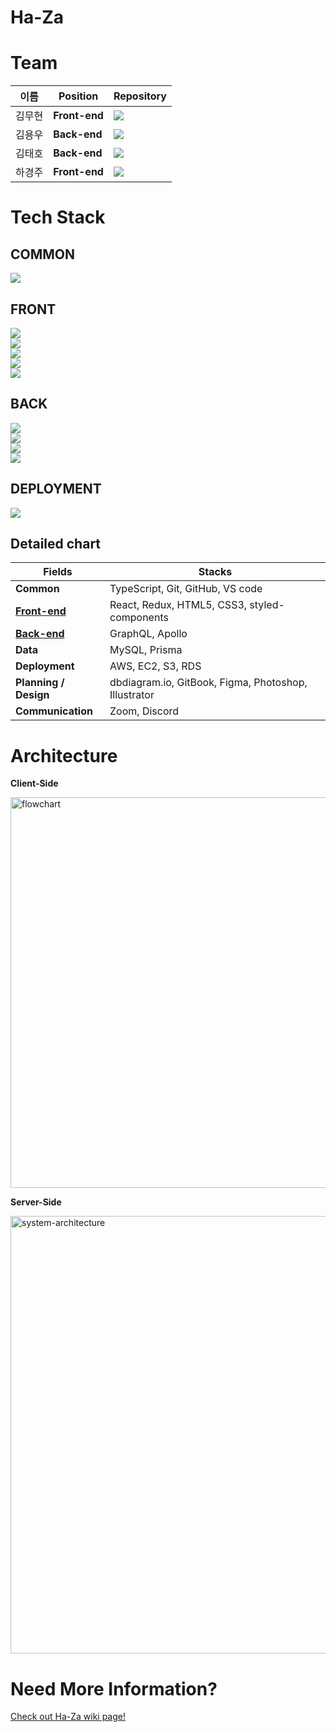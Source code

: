 # Ha-Za

# Team

| 이름   | Position      | Repository                                                                                                                          |
| ------ | ------------- | ----------------------------------------------------------------------------------------------------------------------------------- |
| 김무현 | **Front-end** | [<img src="https://img.shields.io/badge/Github-moo9205-181717?style=for-the-badge&logo=GitHub/">](https://github.com/moo9205)       |
| 김용우 | **Back-end**  | [<img src="https://img.shields.io/badge/Github-magababo-181717?style=for-the-badge&logo=GitHub/">](https://github.com/magababo)     |
| 김태호 | **Back-end**  | [<img src="https://img.shields.io/badge/Github-TAETAEHO-181717?style=for-the-badge&logo=GitHub/">](https://github.com/TAETAEHO)     |
| 하경주 | **Front-end** | [<img src="https://img.shields.io/badge/Github-TTurbo0824-181717?style=for-the-badge&logo=GitHub/">](https://github.com/TTurbo0824) |

# Tech Stack

## COMMON

![](https://img.shields.io/badge/COMMON-TypeScript-007ACC?style=for-the-badge&logo=typescript)

## FRONT

![](https://img.shields.io/badge/FRONT-REACT-9cf?style=for-the-badge&logo=react)  
![](https://img.shields.io/badge/FRONT-REACT_HOOKS-9cf?style=for-the-badge&logo=react)  
![](https://img.shields.io/badge/FRONT-REACT_ROUTER-CA4245?style=for-the-badge&logo=react-router)  
![](https://img.shields.io/badge/FRONT-REDUX-764ABC?style=for-the-badge&logo=redux)  
![](https://img.shields.io/badge/FRONT-styled_components-DB7093?style=for-the-badge&logo=styled-components)

## BACK

![](https://img.shields.io/badge/BACK-GraphQL-E10098?style=for-the-badge&logo=GraphQL)  
![](https://img.shields.io/badge/BACK-Apollo-311C87?style=for-the-badge&logo=Apollo%20GraphQL)  
![](https://img.shields.io/badge/BACK-MySQL-4479A1?style=for-the-badge&logo=mysql)  
![](https://img.shields.io/badge/BACK-Prisma-1B222D?style=for-the-badge&logo=prisma)

## DEPLOYMENT

![](https://img.shields.io/badge/DEPLOY-AMAZON_AWS-232F3E?style=for-the-badge&logo=amazon-aws)

## Detailed chart

| Fields                                                             | Stacks                                               |
| ------------------------------------------------------------------ | ---------------------------------------------------- |
| **Common**                                                         | TypeScript, Git, GitHub, VS code                     |
| [**Front-end**](https://github.com/Ha-Za/Ha-Za/tree/master/client) | React, Redux, HTML5, CSS3, styled-components         |
| [**Back-end**](https://github.com/Ha-Za/Ha-Za/tree/master/server)  | GraphQL, Apollo                                      |
| **Data**                                                           | MySQL, Prisma                                        |
| **Deployment**                                                     | AWS, EC2, S3, RDS                                    |
| **Planning / Design**                                              | dbdiagram.io, GitBook, Figma, Photoshop, Illustrator |
| **Communication**                                                  | Zoom, Discord                                        |

# Architecture

**Client-Side**

<img width="625" alt="flowchart" src="https://user-images.githubusercontent.com/29108753/138636813-7fb37550-12f3-4c82-a4d7-49c968c7836c.png">

**Server-Side**

<img width="700" alt="system-architecture" src="https://user-images.githubusercontent.com/29108753/138636517-f3001164-47be-498d-b4e9-d01f911a2195.png">


# Need More Information?

[Check out Ha-Za wiki page!](https://github.com/Ha-Za/Ha-Za/wiki)
